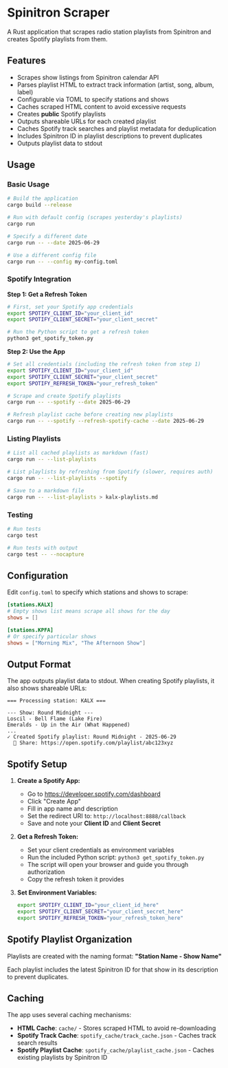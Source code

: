 # Spinitron Scraper

A Rust application that scrapes radio station playlists from Spinitron and creates Spotify playlists from them.

## Features

- Scrapes show listings from Spinitron calendar API
- Parses playlist HTML to extract track information (artist, song, album, label)
- Configurable via TOML to specify stations and shows
- Caches scraped HTML content to avoid excessive requests
- Creates **public** Spotify playlists
- Outputs shareable URLs for each created playlist
- Caches Spotify track searches and playlist metadata for deduplication
- Includes Spinitron ID in playlist descriptions to prevent duplicates
- Outputs playlist data to stdout

## Usage

### Basic Usage

```bash
# Build the application
cargo build --release

# Run with default config (scrapes yesterday's playlists)
cargo run

# Specify a different date
cargo run -- --date 2025-06-29

# Use a different config file
cargo run -- --config my-config.toml
```

### Spotify Integration

**Step 1: Get a Refresh Token**
```bash
# First, set your Spotify app credentials
export SPOTIFY_CLIENT_ID="your_client_id"
export SPOTIFY_CLIENT_SECRET="your_client_secret"

# Run the Python script to get a refresh token
python3 get_spotify_token.py
```

**Step 2: Use the App**
```bash
# Set all credentials (including the refresh token from step 1)
export SPOTIFY_CLIENT_ID="your_client_id"
export SPOTIFY_CLIENT_SECRET="your_client_secret"
export SPOTIFY_REFRESH_TOKEN="your_refresh_token"

# Scrape and create Spotify playlists
cargo run -- --spotify --date 2025-06-29

# Refresh playlist cache before creating new playlists
cargo run -- --spotify --refresh-spotify-cache --date 2025-06-29
```

### Listing Playlists

```bash
# List all cached playlists as markdown (fast)
cargo run -- --list-playlists

# List playlists by refreshing from Spotify (slower, requires auth)
cargo run -- --list-playlists --spotify

# Save to a markdown file
cargo run -- --list-playlists > kalx-playlists.md
```

### Testing

```bash
# Run tests
cargo test

# Run tests with output
cargo test -- --nocapture
```

## Configuration

Edit `config.toml` to specify which stations and shows to scrape:

```toml
[stations.KALX]
# Empty shows list means scrape all shows for the day
shows = []

[stations.KPFA]
# Or specify particular shows
shows = ["Morning Mix", "The Afternoon Show"]
```

## Output Format

The app outputs playlist data to stdout. When creating Spotify playlists, it also shows shareable URLs:

```
=== Processing station: KALX ===

--- Show: Round Midnight ---
Loscil - Bell Flame (Lake Fire)
Emeralds - Up in the Air (What Happened)
...
✓ Created Spotify playlist: Round Midnight - 2025-06-29
  🔗 Share: https://open.spotify.com/playlist/abc123xyz
```

## Spotify Setup

1. **Create a Spotify App:**
   - Go to https://developer.spotify.com/dashboard
   - Click "Create App"
   - Fill in app name and description
   - Set the redirect URI to: `http://localhost:8888/callback`
   - Save and note your **Client ID** and **Client Secret**

2. **Get a Refresh Token:**
   - Set your client credentials as environment variables
   - Run the included Python script: `python3 get_spotify_token.py`
   - The script will open your browser and guide you through authorization
   - Copy the refresh token it provides

3. **Set Environment Variables:**
   ```bash
   export SPOTIFY_CLIENT_ID="your_client_id_here"
   export SPOTIFY_CLIENT_SECRET="your_client_secret_here"
   export SPOTIFY_REFRESH_TOKEN="your_refresh_token_here"
   ```

## Spotify Playlist Organization

Playlists are created with the naming format: **"Station Name - Show Name"**

Each playlist includes the latest Spinitron ID for that show in its description to prevent duplicates.

## Caching

The app uses several caching mechanisms:
- **HTML Cache**: `cache/` - Stores scraped HTML to avoid re-downloading
- **Spotify Track Cache**: `spotify_cache/track_cache.json` - Caches track search results
- **Spotify Playlist Cache**: `spotify_cache/playlist_cache.json` - Caches existing playlists by Spinitron ID